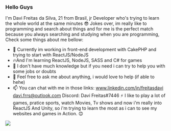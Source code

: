 ### Hello Guys

<!--
**freitasDavi/freitasDavi** is a ✨ _special_ ✨ repository because its `README.md` (this file) appears on your GitHub profile. -->
     
   I'm Davi Freitas da Silva, 21 from Brasil, jr Developer who's trying to learn the whole world at the same minutes :sunglasses: 
   Jokes over, im really like to programming and search about things and for me is the perfect match because you always searching and studying when you are programming,
   Check some things about me bellow:

- 🔭 Currently im working in front-end development with CakePHP and trying to start with ReactJS/NodeJS
- :fire:And I'm learning ReactJS, NodeJS, SASS and C# for games
- 🤔 I don't have much knowledge but if you need i can try to help you with some jobs or doubts
- 💬 Feel free to ask me about anything, i would love to help (if able to hehe)
- 📫 You can chat with me in those links: 
      www.linkedin.com/in/freitasdavi
      davi.frrs@outlook.com
      Discord: Davi Freitas#7446
 ⚡ I like to play a lot of games, pratice sports, watch Movies, Tv shows and now i'm really into ReactJS And Unity, so i'm trying to learn the most as i can to see my websites and games in Action. :blush:


![](https://komarev.com/ghpvc/?username=freitasDavi)
